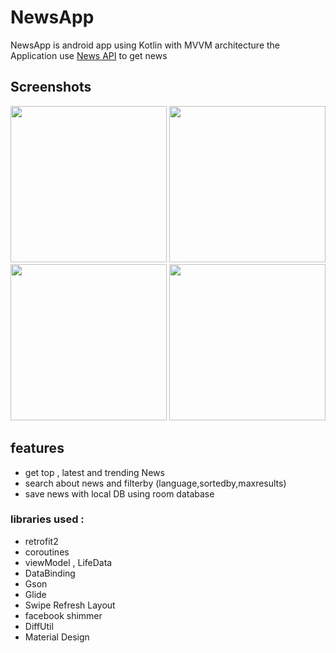 # NewsApp 

NewsApp is android app using Kotlin with MVVM architecture
the Application use [News API](https://newsapi.org/) to get news

## Screenshots


<img src="https://user-images.githubusercontent.com/64485705/182021355-ed024487-6661-42ed-855b-cd288a2b614e.png" width="250"> <img src="https://user-images.githubusercontent.com/64485705/182022270-7a66e0ee-20d3-4d38-a6cd-bd345d5117bd.png" width="250"> <img src="https://user-images.githubusercontent.com/64485705/182022279-03528bef-d433-4432-ae06-5870fcddcc3d.png" width="250"> <img src="https://user-images.githubusercontent.com/64485705/182022341-cf74a342-92d3-429f-a7a9-566ab17898b0.png" width="250">






## features
- get top , latest and trending News
- search about news and filterby (language,sortedby,maxresults)
- save news with local DB using room database


### libraries used :

- retrofit2
- coroutines
- viewModel , LifeData
- DataBinding
- Gson
- Glide
- Swipe Refresh Layout
- facebook shimmer
- DiffUtil
- Material Design



